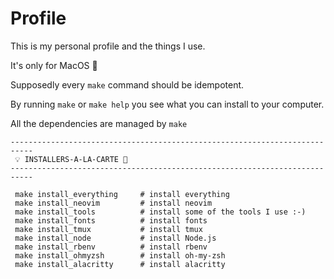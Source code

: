 # Profile

This is my personal profile and the things I use.

It's only for MacOS 🤷

Supposedly every `make` command should be idempotent.

By running `make` or `make help` you see what you can install to your computer.

All the dependencies are managed by `make`

```
---------------------------------------------------------------------------
 💡 INSTALLERS-A-LA-CARTE 🚀
---------------------------------------------------------------------------

 make install_everything     # install everything
 make install_neovim         # install neovim
 make install_tools          # install some of the tools I use :-)
 make install_fonts          # install fonts
 make install_tmux           # install tmux
 make install_node           # install Node.js
 make install_rbenv          # install rbenv
 make install_ohmyzsh        # install oh-my-zsh
 make install_alacritty      # install alacritty
```
